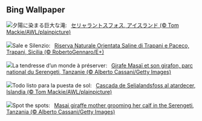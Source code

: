 ## Bing Wallpaper
![](https://www.bing.com/th?id=OHR.IcelandSolstice_JA-JP9258082333_UHD.jpg&w=1000)夕陽に染まる巨大な滝:&nbsp;&ensp;[セリャラントスフォス, アイスランド  (© Tom Mackie/AWL/plainpicture)](https://www.bing.com/th?id=OHR.IcelandSolstice_JA-JP9258082333_UHD.jpg)
<br><br/>
![](https://www.bing.com/th?id=OHR.SaleTrapani_IT-IT6306427374_UHD.jpg&w=1000)Sale e Silenzio:&nbsp;&ensp;[Riserva Naturale Orientata Saline di Trapani e Paceco, Trapani, Sicilia (© RobertoGennaro/E+)](https://www.bing.com/th?id=OHR.SaleTrapani_IT-IT6306427374_UHD.jpg)
<br><br/>
![](https://www.bing.com/th?id=OHR.SerengetiGiraffe_FR-FR9630201314_UHD.jpg&w=1000)La tendresse d’un monde à préserver:&nbsp;&ensp;[Girafe Masaï et son girafon, parc national du Serengeti, Tanzanie (© Alberto Cassani/Getty Images)](https://www.bing.com/th?id=OHR.SerengetiGiraffe_FR-FR9630201314_UHD.jpg)
<br><br/>
![](https://www.bing.com/th?id=OHR.IcelandSolstice_ES-ES0482972208_UHD.jpg&w=1000)Todo listo para la puesta de sol:&nbsp;&ensp;[Cascada de Seljalandsfoss al atardecer, Islandia (© Tom Mackie/AWL/plainpicture)](https://www.bing.com/th?id=OHR.IcelandSolstice_ES-ES0482972208_UHD.jpg)
<br><br/>
![](https://www.bing.com/th?id=OHR.SerengetiGiraffe_EN-GB0487583415_UHD.jpg&w=1000)Spot the spots:&nbsp;&ensp;[Masai giraffe mother grooming her calf in the Serengeti, Tanzania (© Alberto Cassani/Getty Images)](https://www.bing.com/th?id=OHR.SerengetiGiraffe_EN-GB0487583415_UHD.jpg)
<br><br/>
